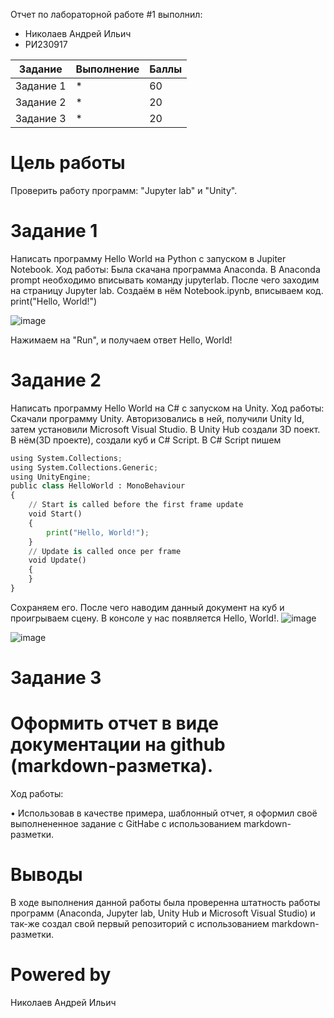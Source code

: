Отчет по лабораторной работе #1 выполнил:
- Николаев Андрей Ильич
- РИ230917

| Задание | Выполнение | Баллы |
| ------ | ------ | ------ |
| Задание 1 | * | 60 |
| Задание 2 | * | 20 |
| Задание 3 | * | 20 |

# Цель работы
Проверить работу программ: "Jupyter lab" и "Unity".
# Задание 1
Написать программу Hello World на Python с запуском в Jupiter Notebook.
Ход работы: Была скачана программа Anaconda. В Anaconda prompt необходимо вписывать команду jupyterlab. После чего заходим на страницу Jupyter lab. Создаём в нём Notebook.ipynb, вписываем код.
print("Hello, World!")

![image](https://github.com/user-attachments/assets/7dc047f8-4f0c-47bb-b18a-c03afbcba173)


Нажимаем на "Run", и получаем ответ Hello, World!
# Задание 2
Написать программу Hello World на C# с запуском на Unity.
Ход работы: Скачали программу Unity. Авторизовались в ней, получили Unity Id, затем установили Microsoft Visual Studio. В Unity Hub создали 3D поект. В нём(3D проекте), создали куб и C# Script. В C# Script пишем
```py
using System.Collections;
using System.Collections.Generic;
using UnityEngine;
public class HelloWorld : MonoBehaviour
{
    // Start is called before the first frame update
    void Start()
    {
        print("Hello, World!");
    }
    // Update is called once per frame
    void Update()
    {
    }
}

```

Сохраняем его. После чего наводим данный документ на куб и проигрываем сцену. В консоле у нас появляется Hello, World!.
![image](https://github.com/user-attachments/assets/f43ca7e6-2b72-40f4-aae5-4bb882702b23)

![image](https://github.com/user-attachments/assets/1f155db0-daa0-471f-8956-0b5a5c577f3a)
# Задание 3
# Оформить отчет в виде документации на github (markdown-разметка).

Ход работы:

•	Использовав в качестве примера, шаблонный отчет, я оформил своё выполнененное задание с GitHabe с использованием markdown-разметки.
# Выводы
В ходе выполнения данной работы была проверенна штатность работы программ (Anaconda, Jupyter lab, Unity Hub и Microsoft Visual Studio) и так-же создал свой первый репозиторий с использованием markdown-разметки.
# Powered by
Николаев Андрей Ильич
